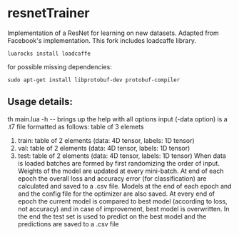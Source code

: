 # resnetTrainer
Implementation of a ResNet for learning on new datasets. Adapted from Facebook's implementation.
This fork includes loadcaffe library. 

```
luarocks install loadcaffe
```
for possible missing dependencies:

```
sudo apt-get install libprotobuf-dev protobuf-compiler
```


## Usage details:
th main.lua -h -- brings up the help with all options
input (-data option) is a .t7 file formatted as follows: table of 3 elemets
1. train: table of 2 elements (data: 4D tensor, labels: 1D tensor)
2. val: table of 2 elements (data: 4D tensor, labels: 1D tensor)
3. test: table of 2 elements (data: 4D tensor, labels: 1D tensor)
When data is loaded batches are formed by first randomizing the order of input.
Weights of the model are updated at every mini-batch. At end of each epoch the overall loss and accuracy error (for classification) are calculated and saved to a .csv file. Models at the end of each epoch and and the config file for the optimizer are also saved. At every end of epoch the current model is compared to best model (according to loss, not accuracy) and in case of improvement, best model is overwritten.
In the end the test set is used to predict on the best model and the predictions are saved to a .csv file
